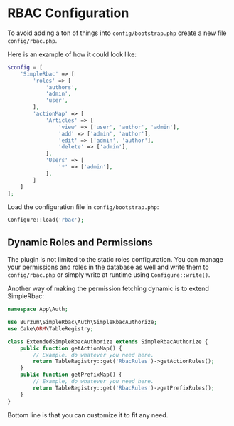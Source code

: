 RBAC Configuration
==================

To avoid adding a ton of things into `config/bootstrap.php` create a new file `config/rbac.php`.

Here is an example of how it could look like:

```php
$config = [
	'SimpleRbac' => [
		'roles' => [
			'authors',
			'admin',
			'user',
		],
		'actionMap' => [
			'Articles' => [
				'view' => ['user', 'author', 'admin'],
				'add' => ['admin', 'author'],
				'edit' => ['admin', 'author'],
				'delete' => ['admin'],
			],
			'Users' => [
				'*' => ['admin'],
			],
		]
	]
];
```

Load the configuration file in `config/bootstrap.php`:

```php
Configure::load('rbac');
```

Dynamic Roles and Permissions
-----------------------------

The plugin is not limited to the static roles configuration. You can manage your permissions and roles in the database as well and write them to `config/rbac.php` or simply write at runtime using `Configure::write()`.

Another way of making the permission fetching dynamic is to extend SimpleRbac:

```php
namespace App\Auth;

use Burzum\SimpleRbac\Auth\SimpleRbacAuthorize;
use Cake\ORM\TableRegistry;

class ExtendedSimpleRbacAuthorize extends SimpleRbacAuthorize {
	public function getActionMap() {
		// Example, do whatever you need here.
		return TableRegistry::get('RbacRules')->getActionRules();
	}
	public function getPrefixMap() {
		// Example, do whatever you need here.
		return TableRegistry::get('RbacRules')->getPrefixRules();
	}
}
```

Bottom line is that you can customize it to fit any need.
